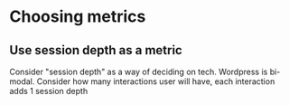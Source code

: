 # Choosing metrics

## Use session depth as a metric

Consider "session depth" as a way of deciding on tech. Wordpress is bi-modal.
Consider how many interactions user will have, each interaction adds 1 session
depth
